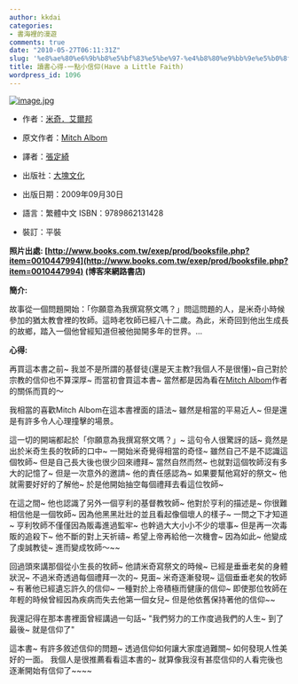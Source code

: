 ```yaml
---
author: kkdai
categories:
- 書海裡的漫遊
comments: true
date: "2010-05-27T06:11:31Z"
slug: '%e8%ae%80%e6%9b%b8%e5%bf%83%e5%be%97-%e4%b8%80%e9%bb%9e%e5%b0%8f%e4%bf%a1%e4%bb%b0have-a-little-faith'
title: 讀書心得-一點小信仰(Have a Little Faith)
wordpress_id: 1096
---
```


[![image.jpg](http://farm4.static.flickr.com/3356/4623579831_041926dcf2.jpg)](http://www.flickr.com/photos/27643002@N00/4623579831/)

 
* 作者：[米奇．艾爾邦](http://search.books.com.tw/exep/prod_search.php?key=%A6%CC%A9_%A1D%A6%E3%BA%B8%A8%B9&f=author)
 
* 原文作者：[Mitch Albom](http://search.books.com.tw/exep/prod_search.php?key=Mitch%20Albom&f=author)
 
* 譯者：[張定綺](http://search.books.com.tw/exep/prod_search.php?key=%B1i%A9w%BA%F6&f=author)
 
* 出版社：[大塊文化](http://www.books.com.tw/exep/pub_book.php?pubid=locus)
 
* 出版日期：2009年09月30日 
 
* 語言：繁體中文 ISBN：9789862131428 
 
* 裝訂：平裝     

**照片出處: [http://www.books.com.tw/exep/prod/booksfile.php?item=0010447994](http://www.books.com.tw/exep/prod/booksfile.php?item=0010447994) (博客來網路書店)**

   

**簡介:**

   

故事從一個問題開始：「你願意為我撰寫祭文嗎？」問這問題的人，是米奇小時候參加的猶太教會裡的牧師。這時老牧師已經八十二歲。為此，米奇回到他出生成長的故鄉，踏入一個他曾經知道但被他拋開多年的世界。…

   

**心得:**

   

再買這本書之前~ 我並不是所謂的基督徒(還是天主教?我個人不是很懂)~自己對於宗教的信仰也不算深厚~ 而當初會買這本書~ 當然都是因為看在[Mitch Albom](http://search.books.com.tw/exep/prod_search.php?key=Mitch%20Albom&f=author)作者的關係而買的～

   

我相當的喜歡Mitch Albom在這本書裡面的語法~ 雖然是相當的平易近人~ 但是還是有許多令人心理撞擊的場景。

   

這一切的開端都起於「你願意為我撰寫祭文嗎？」~ 這句令人很驚訝的話~ 竟然是出於米奇生長的牧師的口中~ 一開始米奇覺得相當的奇怪~ 雖然自己不是不認識這個牧師~ 但是自己長大後也很少回來禮拜~ 當然自然而然~ 也就對這個牧師沒有多大的記憶了~ 但是一次意外的邀請~ 他的責任感認為~ 如果要幫他寫好的祭文~ 他就需要好好的了解他~ 於是他開始抽空每個禮拜去看這位牧師~ 

   

在這之間~ 他也認識了另外一個亨利的基督教牧師~ 他對於亨利的描述是~ 你很難相信他是一個牧師~ 因為他黑黑壯壯的並且看起像個壞人的樣子~ 一問之下才知道~ 亨利牧師不僅僅因為販毒進過監牢~ 也幹過大大小小不少的壞事~ 但是再一次毒販的追殺下~ 他不斷的對上天祈禱~ 希望上帝再給他一次機會~ 因為如此~ 他變成了虔誠教徒~ 進而變成牧師～~~

   

回過頭來講那個從小生長的牧師~ 他請米奇寫祭文的時候~ 已經是垂垂老矣的身體狀況~ 不過米奇透過每個禮拜一次的~ 見面~ 米奇逐漸發現~ 這個垂垂老矣的牧師~ 有著他已經遺忘許久的信仰~ 一種對於上帝積極而健康的信仰~ 即使那位牧師在年輕的時候曾經因為疾病而失去他第一個女兒~ 但是他依舊保持著他的信仰~~ 

   

我還記得在那本書裡面曾經講過一句話~ "我們努力的工作度過我們的人生~ 到了最後~ 就是信仰了"

   

這本書~ 有許多敘述信仰的問題~ 透過信仰如何讓大家度過難關~ 如何發現人性美好的一面。 我個人是很推薦看看這本書的~ 就算像我沒有甚麼信仰的人看完後也逐漸開始有信仰了~~~~

   
